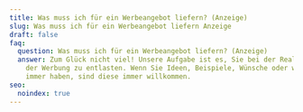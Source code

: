 ```yaml
---
title: Was muss ich für ein Werbeangebot liefern? (Anzeige)
slug: Was muss ich für ein Werbeangebot liefern Anzeige
draft: false
faq:
  question: Was muss ich für ein Werbeangebot liefern? (Anzeige)
  answer: Zum Glück nicht viel! Unsere Aufgabe ist es, Sie bei der Realisierung
    der Werbung zu entlasten. Wenn Sie Ideen, Beispiele, Wünsche oder was auch
    immer haben, sind diese immer willkommen.
seo:
  noindex: true
---
```


